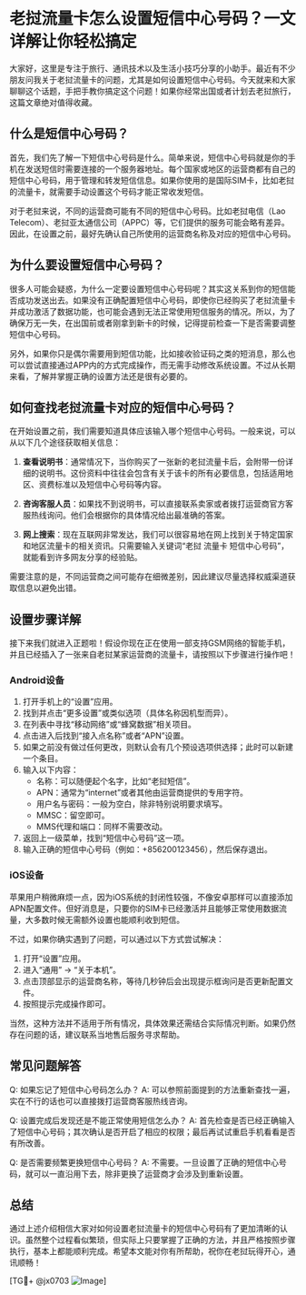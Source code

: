 # 老挝流量卡怎么设置短信中心号码？一文详解让你轻松搞定

大家好，这里是专注于旅行、通讯技术以及生活小技巧分享的小助手。最近有不少朋友问我关于老挝流量卡的问题，尤其是如何设置短信中心号码。今天就来和大家聊聊这个话题，手把手教你搞定这个问题！如果你经常出国或者计划去老挝旅行，这篇文章绝对值得收藏。

## 什么是短信中心号码？

首先，我们先了解一下短信中心号码是什么。简单来说，短信中心号码就是你的手机在发送短信时需要连接的一个服务器地址。每个国家或地区的运营商都有自己的短信中心号码，用于管理和转发短信信息。如果你使用的是国际SIM卡，比如老挝的流量卡，就需要手动设置这个号码才能正常收发短信。

对于老挝来说，不同的运营商可能有不同的短信中心号码。比如老挝电信（Lao Telecom）、老挝亚太通信公司（APPC）等，它们提供的服务可能会略有差异。因此，在设置之前，最好先确认自己所使用的运营商名称及对应的短信中心号码。

## 为什么要设置短信中心号码？

很多人可能会疑惑，为什么一定要设置短信中心号码呢？其实这关系到你的短信能否成功发送出去。如果没有正确配置短信中心号码，即使你已经购买了老挝流量卡并成功激活了数据功能，也可能会遇到无法正常使用短信服务的情况。所以，为了确保万无一失，在出国前或者刚拿到新卡的时候，记得提前检查一下是否需要调整短信中心号码。

另外，如果你只是偶尔需要用到短信功能，比如接收验证码之类的短消息，那么也可以尝试直接通过APP内的方式完成操作，而无需手动修改系统设置。不过从长期来看，了解并掌握正确的设置方法还是很有必要的。

## 如何查找老挝流量卡对应的短信中心号码？

在开始设置之前，我们需要知道具体应该输入哪个短信中心号码。一般来说，可以从以下几个途径获取相关信息：

1. **查看说明书**：通常情况下，当你购买了一张新的老挝流量卡后，会附带一份详细的说明书。这份资料中往往会包含有关于该卡的所有必要信息，包括适用地区、资费标准以及短信中心号码等内容。

2. **咨询客服人员**：如果找不到说明书，可以直接联系卖家或者拨打运营商官方客服热线询问。他们会根据你的具体情况给出最准确的答案。

3. **网上搜索**：现在互联网非常发达，我们可以很容易地在网上找到关于特定国家和地区流量卡的相关资讯。只需要输入关键词“老挝 流量卡 短信中心号码”，就能看到许多网友分享的经验贴。

需要注意的是，不同运营商之间可能存在细微差别，因此建议尽量选择权威渠道获取信息以避免出错。

## 设置步骤详解

接下来我们就进入正题啦！假设你现在正在使用一部支持GSM网络的智能手机，并且已经插入了一张来自老挝某家运营商的流量卡，请按照以下步骤进行操作吧！

### Android设备
1. 打开手机上的“设置”应用。
2. 找到并点击“更多设置”或类似选项（具体名称因机型而异）。
3. 在列表中寻找“移动网络”或“蜂窝数据”相关项目。
4. 点击进入后找到“接入点名称”或者“APN”设置。
5. 如果之前没有做过任何更改，则默认会有几个预设选项供选择；此时可以新建一个条目。
6. 输入以下内容：
   - 名称：可以随便起个名字，比如“老挝短信”。
   - APN：通常为“internet”或者其他由运营商提供的专用字符。
   - 用户名与密码：一般为空白，除非特别说明要求填写。
   - MMSC：留空即可。
   - MMS代理和端口：同样不需要改动。
7. 返回上一级菜单，找到“短信中心号码”这一项。
8. 输入正确的短信中心号码（例如：+856200123456），然后保存退出。

### iOS设备
苹果用户稍微麻烦一点，因为iOS系统的封闭性较强，不像安卓那样可以直接添加APN配置文件。但好消息是，只要你的SIM卡已经激活并且能够正常使用数据流量，大多数时候无需额外设置也能顺利收到短信。

不过，如果你确实遇到了问题，可以通过以下方式尝试解决：
1. 打开“设置”应用。
2. 进入“通用” -> “关于本机”。
3. 点击顶部显示的运营商名称，等待几秒钟后会出现提示框询问是否更新配置文件。
4. 按照提示完成操作即可。

当然，这种方法并不适用于所有情况，具体效果还需结合实际情况判断。如果仍然存在问题的话，建议联系当地售后服务寻求帮助。

## 常见问题解答

Q: 如果忘记了短信中心号码怎么办？
A: 可以参照前面提到的方法重新查找一遍，实在不行的话也可以直接拨打运营商客服热线咨询。

Q: 设置完成后发现还是不能正常使用短信怎么办？
A: 首先检查是否已经正确输入了短信中心号码；其次确认是否开启了相应的权限；最后再试试重启手机看看是否有所改善。

Q: 是否需要频繁更换短信中心号码？
A: 不需要。一旦设置了正确的短信中心号码，就可以一直沿用下去，除非更换了运营商才会涉及到重新设置。

## 总结

通过上述介绍相信大家对如何设置老挝流量卡的短信中心号码有了更加清晰的认识。虽然整个过程看似繁琐，但实际上只要掌握了正确的方法，并且严格按照步骤执行，基本上都能顺利完成。希望本文能对你有所帮助，祝你在老挝玩得开心，通讯顺畅！

[TG💪+ @jx0703 ![Image](https://github.com/user-attachments/assets/dbca1d08-cadb-493c-b0ec-ad6f7a83f270)]